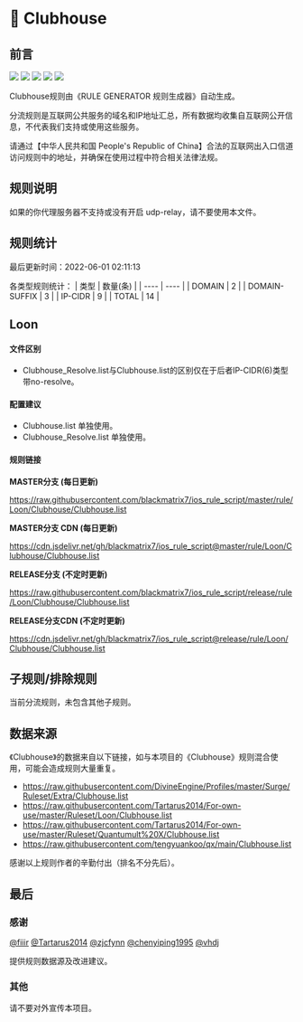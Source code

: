# 🧸 Clubhouse

## 前言

![](https://shields.io/badge/-移除重复规则-ff69b4) ![](https://shields.io/badge/-DOMAIN与DOMAIN--SUFFIX合并-green) ![](https://shields.io/badge/-DOMAIN--SUFFIX间合并-critical) ![](https://shields.io/badge/-DOMAIN--SUFFIX与DOMAIN--KEYWORD合并-blue) ![](https://shields.io/badge/-IP--CIDR(6)合并-blueviolet) 

Clubhouse规则由《RULE GENERATOR 规则生成器》自动生成。

分流规则是互联网公共服务的域名和IP地址汇总，所有数据均收集自互联网公开信息，不代表我们支持或使用这些服务。

请通过【中华人民共和国 People's Republic of China】合法的互联网出入口信道访问规则中的地址，并确保在使用过程中符合相关法律法规。

## 规则说明
如果的你代理服务器不支持或没有开启 udp-relay，请不要使用本文件。

## 规则统计

最后更新时间：2022-06-01 02:11:13

各类型规则统计：
| 类型 | 数量(条)  | 
| ---- | ----  |
| DOMAIN | 2  | 
| DOMAIN-SUFFIX | 3  | 
| IP-CIDR | 9  | 
| TOTAL | 14  | 


## Loon 

#### 文件区别
- Clubhouse_Resolve.list与Clubhouse.list的区别仅在于后者IP-CIDR(6)类型带no-resolve。

#### 配置建议
- Clubhouse.list 单独使用。
- Clubhouse_Resolve.list 单独使用。

#### 规则链接
**MASTER分支 (每日更新)**

https://raw.githubusercontent.com/blackmatrix7/ios_rule_script/master/rule/Loon/Clubhouse/Clubhouse.list

**MASTER分支 CDN (每日更新)**

https://cdn.jsdelivr.net/gh/blackmatrix7/ios_rule_script@master/rule/Loon/Clubhouse/Clubhouse.list

**RELEASE分支 (不定时更新)**

https://raw.githubusercontent.com/blackmatrix7/ios_rule_script/release/rule/Loon/Clubhouse/Clubhouse.list

**RELEASE分支CDN (不定时更新)**

https://cdn.jsdelivr.net/gh/blackmatrix7/ios_rule_script@release/rule/Loon/Clubhouse/Clubhouse.list

## 子规则/排除规则


当前分流规则，未包含其他子规则。

## 数据来源

《Clubhouse》的数据来自以下链接，如与本项目的《Clubhouse》规则混合使用，可能会造成规则大量重复。

- https://raw.githubusercontent.com/DivineEngine/Profiles/master/Surge/Ruleset/Extra/Clubhouse.list
- https://raw.githubusercontent.com/Tartarus2014/For-own-use/master/Ruleset/Loon/Clubhouse.list
- https://raw.githubusercontent.com/Tartarus2014/For-own-use/master/Ruleset/Quantumult%20X/Clubhouse.list
- https://raw.githubusercontent.com/tengyuankoo/qx/main/Clubhouse.list


感谢以上规则作者的辛勤付出（排名不分先后）。

## 最后

### 感谢

[@fiiir](https://github.com/fiiir) [@Tartarus2014](https://github.com/Tartarus2014) [@zjcfynn](https://github.com/zjcfynn) [@chenyiping1995](https://github.com/chenyiping1995) [@vhdj](https://github.com/vhdj)

提供规则数据源及改进建议。

### 其他

请不要对外宣传本项目。